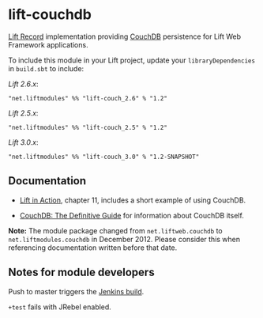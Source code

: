 lift-couchdb
============

[Lift Record] implementation providing [CouchDB] persistence for Lift Web Framework applications.

To include this module in your Lift project, update your `libraryDependencies` in `build.sbt` to include:

*Lift 2.6.x*:

    "net.liftmodules" %% "lift-couch_2.6" % "1.2"

*Lift 2.5.x*:

    "net.liftmodules" %% "lift-couch_2.5" % "1.2"

*Lift 3.0.x*:

    "net.liftmodules" %% "lift-couch_3.0" % "1.2-SNAPSHOT"


Documentation
-------------

* [Lift in Action](http://www.manning.com/perrett/), chapter 11, includes a short example of using CouchDB.

* [CouchDB: The Definitive Guide](http://guide.couchdb.org/index.html) for information about CouchDB itself.

**Note:** The module package changed from `net.liftweb.couchdb` to `net.liftmodules.couchdb` in December 2012.
Please consider this when referencing documentation written before that date.

Notes for module developers
---------------------------

Push to master triggers the [Jenkins build](https://liftmodules.ci.cloudbees.com/job/couchdb/).

`+test` fails with JRebel enabled.

[Lift Record]: https://www.assembla.com/spaces/liftweb/wiki/Record
[CouchDB]: http://couchdb.apache.org/
